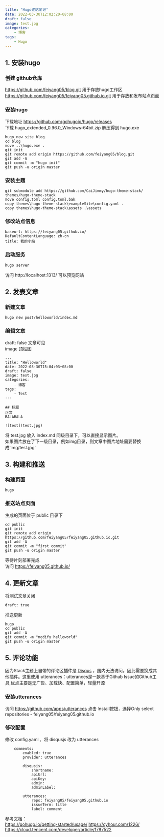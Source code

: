 ```yaml
---
title: "Hugo建站笔记"
date: 2022-03-30T12:02:20+08:00
draft: false
image: test.jpg
categories:
    - 博客
tags:
    - Hugo
---
```


## 1. 安装hugo

### 创建 github仓库
https://github.com/feiyang05/blog.git 用于存放hugo工作区
https://github.com/feiyang05/feiyang05.github.io.git 用于存放和发布站点页面

### 安装hugo
下载地址 https://github.com/gohugoio/hugo/releases  
下载 hugo_extended_0.96.0_Windows-64bit.zip 解压得到 hugo.exe

```
hugo new site blog 
cd blog
move ..\hugo.exe .
git init
git remote add origin https://github.com/feiyang05/blog.git
git add -A
git commit -m "hugo init"
git push -u origin master
```

### 安装主题
```
git submodule add https://github.com/CaiJimmy/hugo-theme-stack/ themes/hugo-theme-stack
move config.toml config.toml.bak
copy themes\hugo-theme-stack\exampleSite\config.yaml .
copy themes\hugo-theme-stack\assets .\assets
```
### 修改站点信息
``` 
baseurl: https://feiyang05.github.io/
DefaultContentLanguage: zh-cn
title: 我的小站
```
### 启动服务
```
hugo server
```
访问 http://localhost:1313/ 可以预览网站   

## 2. 发表文章
### 新建文章
```
hugo new post/helloworld/index.md
```
### 编辑文章  
draft: false 文章可见  
image 顶栏图  
```
---
title: "Helloworld"
date: 2022-03-30T15:04:03+08:00
draft: false
image: test.jpg
categories:
    - 博客
tags:
    - Test    
---

## 标题
正文  
BALABALA  

![test](test.jpg)
```
将 test.jpg 放入 index.md 同级目录下，可以直接显示图片。  
如果图片放在了下一级目录，例如img目录，则文章中图片地址需要替换成‘img/test.jpg’
## 3. 构建和推送
### 构建页面
```
hugo 
```
### 推送站点页面 
生成的页面位于 public 目录下  
```
cd public
git init
git remote add origin https://github.com/feiyang05/feiyang05.github.io.git
git add -A
git commit -m "first commit"
git push -u origin master
```
等待片刻部署完成  
访问 https://feiyang05.github.io/   

## 4. 更新文章
将测试文章关闭
```
draft: true
```
推送更新
```
hugo
cd public
git add -A
git commit -m "modify helloworld"
git push -u origin master
```

## 5. 评论功能

因为Stack主题上自带的评论区插件是 [Disqus](https://disqus.com/) ，国内无法访问，因此需要换成其他插件。这里使用 utterances：utterances是一款基于Github Issue的Github工具,优点主要是无广告、加载快、配置简单，轻量开源  
### 安装utterances
访问 https://github.com/apps/utterances 点击 Install按钮，选择Only select repositories - feiyang05/feiyang05.github.io
### 修改配置
修改 config.yaml ，将 disqusjs 改为 utterances
```
    comments:
        enabled: true
        provider: utterances

        disqusjs:
            shortname:
            apiUrl:
            apiKey:
            admin:
            adminLabel:

        utterances:
            repo: feiyang05/feiyang05.github.io
            issueTerm: title
            label: comment
```

参考文档：  
https://gohugo.io/getting-started/usage/
https://cyhour.com/1226/
https://cloud.tencent.com/developer/article/1787522